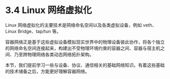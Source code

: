 # 3.4 Linux 网络虚拟化

Linux 网络虚拟化的主要技术是网络命名空间以及各类虚拟设备，例如 veth、Linux Bridge、tap/tun 等。

容器网络正是基于这些虚拟设备模拟现实世界中的物理设备彼此协作，将各个独立的网络命名空间连接起来，构建出不受物理环境约束的容器之间、容器与宿主机之间、乃至跨物理网络各类动态网络拓扑架构。

本节，我们提前学习一些与设备、协议、通信相关的基础网络知识。有着这些基础的技术储备之后，方能更好理解容器网络。
